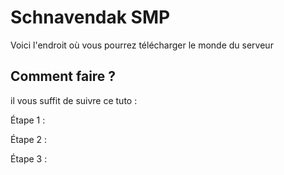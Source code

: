 
# Schnavendak SMP

Voici l'endroit où vous pourrez télécharger le monde du serveur




## Comment faire ?

il vous suffit de suivre ce tuto :

Étape 1 :


Étape 2 :


Étape 3 :
